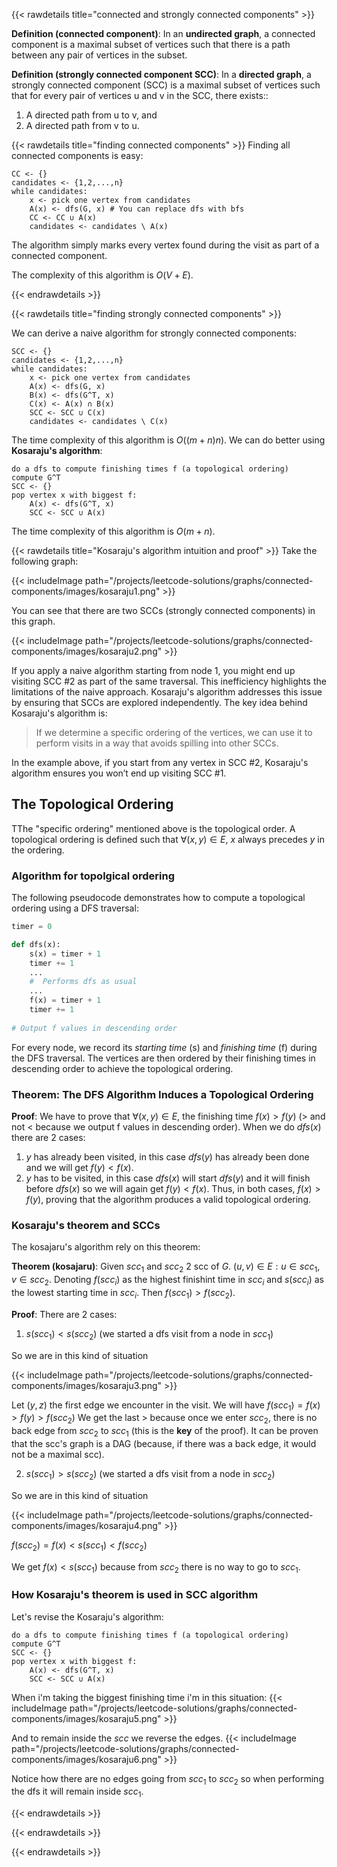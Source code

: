 {{< rawdetails title="connected and strongly connected components" >}}


**Definition (connected component)**: 
In an **undirected graph**, a connected component is a maximal subset of vertices such that there is a path between any pair of vertices in the subset.

**Definition (strongly connected component SCC)**: 
In a **directed graph**, a strongly connected component (SCC) is a maximal subset of vertices such that for every pair of vertices u and v in the SCC, there exists::

1. A directed path from u to v, and
2. A directed path from v to u.


{{< rawdetails title="finding connected components" >}}
Finding all connected components is easy:

```
CC <- {}
candidates <- {1,2,...,n}
while candidates:
	x <- pick one vertex from candidates
	A(x) <- dfs(G, x) # You can replace dfs with bfs
	CC <- CC ∪ A(x)
	candidates <- candidates \ A(x)
```

The algorithm simply marks every vertex found during the visit as part of a connected component.


The complexity of this algorithm is $O(V + E)$.

{{< endrawdetails >}}


{{< rawdetails title="finding strongly connected components" >}}

We can derive a naive algorithm for strongly connected components:
```
SCC <- {}
candidates <- {1,2,...,n}
while candidates:
	x <- pick one vertex from candidates
	A(x) <- dfs(G, x)
	B(x) <- dfs(G^T, x)
	C(x) <- A(x) ∩ B(x)
	SCC <- SCC ∪ C(x)
	candidates <- candidates \ C(x)
```

The time complexity of this algorithm is $O((m+n)n)$.
We can do better using **Kosaraju's algorithm**:

```
do a dfs to compute finishing times f (a topological ordering)
compute G^T
SCC <- {}
pop vertex x with biggest f:
	A(x) <- dfs(G^T, x)
	SCC <- SCC ∪ A(x)
```

The time complexity of this algorithm is $O(m + n)$.


{{< rawdetails title="Kosaraju's algorithm intuition and proof" >}}
Take the following graph:

{{< includeImage path="/projects/leetcode-solutions/graphs/connected-components/images/kosaraju1.png" >}}

You can see that there are two SCCs (strongly connected components) in this graph.

{{< includeImage path="/projects/leetcode-solutions/graphs/connected-components/images/kosaraju2.png" >}}


If you apply a naive algorithm starting from node 1, you might end up visiting SCC #2 as part of the same traversal. 
This inefficiency highlights the limitations of the naive approach. 
Kosaraju's algorithm addresses this issue by ensuring that SCCs are explored independently.
The key idea behind Kosaraju's algorithm is:


> If we determine a specific ordering of the vertices, we can use it to perform visits in a way that avoids spilling into other SCCs.

In the example above, if you start from any vertex in SCC #2, Kosaraju's algorithm ensures you won’t end up visiting SCC #1.


## The Topological Ordering



TThe "specific ordering" mentioned above is the topological order.
A topological ordering is defined such that $\forall (x,y) \in E$, $x$ always precedes $y$ in the ordering.

### Algorithm for topolgical ordering
The following pseudocode demonstrates how to compute a topological ordering using a DFS traversal:

```python
timer = 0

def dfs(x):
	s(x) = timer + 1
	timer += 1
	...
	#  Performs dfs as usual
	...
	f(x) = timer + 1
	timer += 1
	
# Output f values in descending order
```

For every node, we record its *starting time* (s) and *finishing time* (f) during the DFS traversal. 
The vertices are then ordered by their finishing times in descending order to achieve the topological ordering.

### Theorem: The DFS Algorithm Induces a Topological Ordering

**Proof**: We have to prove that $\forall (x,y) \in E,$  the finishing time $f(x) > f(y)$ (> and not < because we output f values in descending order).
When we do $dfs(x)$ there are 2 cases:
1. $y$ has already been visited, in this case $dfs(y)$ has already been done and we will get $f(y)<f(x)$.
2. $y$ has to be visited, in this case $dfs(x)$ will start $dfs(y)$ and it will finish before $dfs(x)$ so we will again get $f(y)<f(x)$.
Thus, in both cases, $f(x)>f(y)$, proving that the algorithm produces a valid topological ordering.


### Kosaraju's theorem and SCCs

The kosajaru's algorithm rely on this theorem:

**Theorem (kosajaru)**: Given $scc_1$ and $scc_2$ 2 scc of $G$. $(u,v) \in E : u \in scc_1, v \in scc_2$. Denoting $f(scc_i)$ as the highest finishint time in $scc_i$ and $s(scc_i)$ as the lowest starting time in $scc_i$.
Then $f(scc_1) > f(scc_2)$.

**Proof**: There are 2 cases:

1. $s(scc_1) < s(scc_2)$ (we started a dfs visit from a node in $scc_1$)

So we are in this kind of situation


{{< includeImage path="/projects/leetcode-solutions/graphs/connected-components/images/kosaraju3.png" >}}


Let $(y,z)$ the first edge we encounter in the visit.
We will have $f(scc_1) = f(x) > f(y) > f(scc_2)$
We get the last $>$ because once we enter $scc_2$, there is no back edge from $scc_2$ to $scc_1$ (this is the **key** of the proof).
It can be proven that the scc's graph is a DAG (because, if there was a back edge, it would not be a maximal scc).

2. $s(scc_1) > s(scc_2)$ (we started a dfs visit from a node in $scc_2$)

So we are in this kind of situation


{{< includeImage path="/projects/leetcode-solutions/graphs/connected-components/images/kosaraju4.png" >}}

$f(scc_2) = f(x) < s(scc_1) < f(scc_2)$

We get $f(x) < s(scc_1)$ because from $scc_2$ there is no way to go to $scc_1$.



### How Kosaraju's theorem is used in SCC algorithm
Let's revise the Kosaraju's algorithm:

```
do a dfs to compute finishing times f (a topological ordering)
compute G^T
SCC <- {}
pop vertex x with biggest f:
	A(x) <- dfs(G^T, x)
	SCC <- SCC ∪ A(x)
```

When i'm taking the biggest finishing time i'm in this situation:
{{< includeImage path="/projects/leetcode-solutions/graphs/connected-components/images/kosaraju5.png" >}}



And to remain inside the $scc$ we reverse the edges. 
{{< includeImage path="/projects/leetcode-solutions/graphs/connected-components/images/kosaraju6.png" >}}

Notice how there are no edges going from $scc_1$ to $scc_2$ so when performing the dfs it will remain inside $scc_1$.

{{< endrawdetails >}}

{{< endrawdetails >}}








{{< endrawdetails >}}


